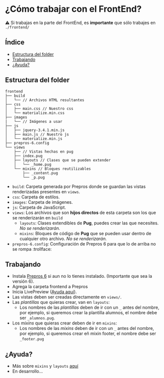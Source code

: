 # ¿Cómo trabajar con el FrontEnd?

:warning: Si trabajas en la parte del FrontEnd, es **importante** que sólo trabajes en `./frontend/`

## Índice
- [Estructura del folder](#estructura-del-folder)
- [Trabajando](#trabajando)
- [¿Ayuda?](#¿ayuda?)

## Estructura del folder
```ssh
frontend
├── build
│   └── // Archivos HTML resultantes
├── css
│   ├── main.css // Nuestro css
│   └── materialize.min.css
├── images
|   └── // Imágenes a usar
├── js
│   ├── jquery-3.4.1.min.js
│   ├── main.js // Nuestro js
│   └── materialize.min.js
├── prepros-6.config
└── views 
    ├── // Vistas hechas en pug
    ├── index.pug
    ├── layouts // Clases que se pueden extender
    │   └── _home.pug
    └── mixins // Bloques reutilizables
        ├── _content.pug
        └── _p.pug
```

- `build`: Carpeta generada por Prepros donde se guardan las vistas renderizadas presentes en  `views`.
- `css`: Carpeta de estilos.
- `images`: Carpeta de imágenes.
- `js`: Carpeta de JavaScript.
- `views`: Los archivos que son **hijos directos** de esta carpeta son los que se renderizarán en `build`
    - `layouts`: Clases extendibles de **Pug**, puedes crear las que necesites. _No se renderizarán._
    - `mixins`: Bloques de código de **Pug** que se pueden usar dentro de cualquier otro archivo. _No se renderizarán._
- `prepros-6.config`: Configuración de Prepros 6 para que lo de arriba no se rompa :trollface:

## Trabajando
- Instala [Prepros 6](https://prepros.io/) si aun no lo tienes instalado. (Importante que sea la versión 6).
- Agrega la carpeta frontend a Prepros
- Inicia LivePreview ([Ayuda aquí](https://prepros.io/help/live-preview)).
- Las vistas deben ser creadas directamente en `views/`.
- Las _plantillas_ que quieras crear, van en `layouts`:
    - Los nombres de las _plantillas_ deben de ir con un `_` antes del nombre, por ejemplo, si queremos crear la plantilla alumnos, el nombre debe ser `_alumnos.pug`.
- Los _mixins_ que quieras crear deben de ir en `mixins`:
    - Los nombres de las _mixins_ deben de ir con un `_` antes del nombre, por ejemplo, si queremos crear eñ mixin footer, el nombre debe ser `_footer.pug`
## ¿Ayuda?
- Más sobre `mixins` y `layouts` [aquí](https://www.sitepoint.com/a-beginners-guide-to-pug/)
- En desarrollo...